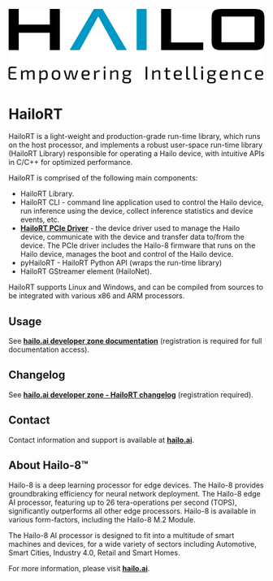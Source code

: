 <p align="left">
  <img src=".logo.svg" />
</p>


# HailoRT #

HailoRT is a light-weight and production-grade run-time library, which runs on the host processor, and
implements a robust user-space run-time library (HailoRT Library) responsible for operating a Hailo device, with intuitive APIs in C/C++ for optimized performance.

HailoRT is comprised of the following main components:
- HailoRT Library.
- HailoRT CLI - command line application used to control the Hailo device, run inference using the device,
 collect inference statistics and device events, etc.
- [**HailoRT PCIe Driver**](https://github.com/hailo-ai/hailort-drivers) - the device driver used to manage the Hailo device, communicate with the device and transfer
    data to/from the device. The PCIe driver includes the Hailo-8 firmware that runs on the Hailo device, manages the boot and control of the Hailo device.
- pyHailoRT - HailoRT Python API (wraps the run-time library)
- HailoRT GStreamer element (HailoNet).

HailoRT supports Linux and Windows, and can be compiled from sources to be integrated with various x86 and ARM processors.

## Usage

See [**hailo.ai developer zone documentation**](https://hailo.ai/developer-zone/documentation/hailort/latest/) (registration is required for  full documentation access).

## Changelog

See [**hailo.ai developer zone - HailoRT changelog**](https://hailo.ai/developer-zone/documentation/hailort/latest/?sp_referrer=changelog/changelog.html) (registration required).

## Contact

Contact information and support is available at [**hailo.ai**](https://hailo.ai/contact-us/).

## About Hailo-8™

Hailo-8 is a deep learning processor for edge devices. The Hailo-8 provides groundbraking efficiency for neural network deployment.
The Hailo-8 edge AI processor, featuring up to 26 tera-operations per second (TOPS), significantly outperforms all other edge processors.
Hailo-8 is available in various form-factors, including the Hailo-8 M.2 Module.

The Hailo-8 AI processor is designed to fit into a multitude of smart machines and devices, for a wide variety of sectors including Automotive, Smart Cities, Industry 4.0,
Retail and Smart Homes.

For more information, please visit [**hailo.ai**](https://hailo.ai/).
